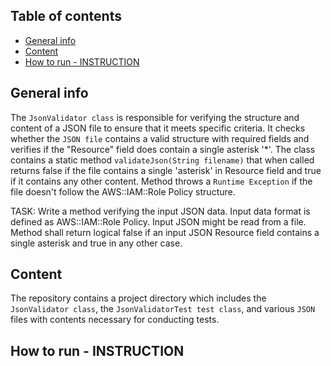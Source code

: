 ## Table of contents
* [General info](#general-info)
* [Content](#content)
* [How to run - INSTRUCTION](#how-to-run---instruction)

## General info
The `JsonValidator class` is responsible for verifying the structure and content of a JSON file to ensure that it meets specific criteria. It checks whether the `JSON file` contains a valid structure with required fields and verifies if the "Resource" field does contain a single asterisk '*'. The class contains a static method `validateJson(String filename)` that when called returns false if the file contains a single 'asterisk' in Resource field and true if it contains any other content. Method throws a `Runtime Exception` if the file doesn't follow the AWS::IAM::Role Policy structure.

TASK:
Write a method verifying the input JSON data. Input data format is defined as AWS::IAM::Role Policy. Input JSON might be read from a file.
Method shall return logical false if an input JSON Resource field contains a single asterisk and true in any other case. 

## Content
The repository contains a project directory which includes the `JsonValidator class`, the `JsonValidatorTest test class`, and various `JSON` files with contents necessary for conducting tests.

## How to run - INSTRUCTION
  
